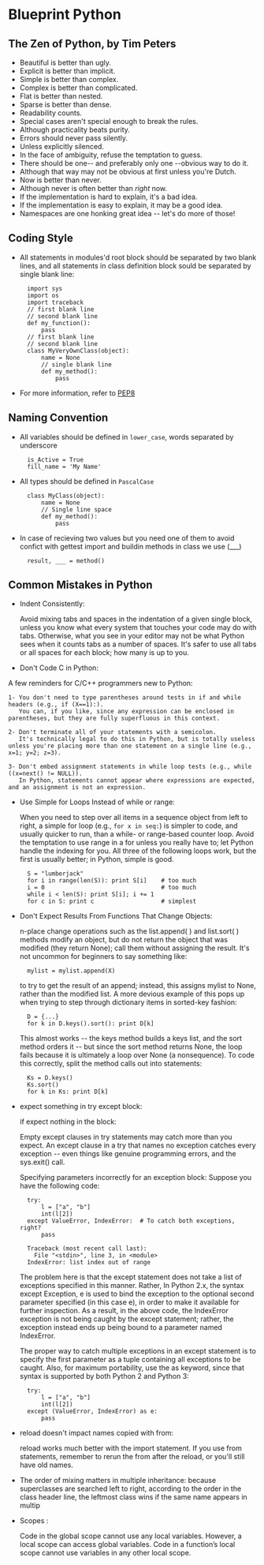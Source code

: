 Blueprint Python 
================


The Zen of Python, by Tim Peters
--------------------------------

- Beautiful is better than ugly.
- Explicit is better than implicit.
- Simple is better than complex.
- Complex is better than complicated.
- Flat is better than nested.
- Sparse is better than dense.
- Readability counts.
- Special cases aren't special enough to break the rules.
- Although practicality beats purity.
- Errors should never pass silently.
- Unless explicitly silenced.
- In the face of ambiguity, refuse the temptation to guess.
- There should be one-- and preferably only one --obvious way to do it.
- Although that way may not be obvious at first unless you're Dutch.
- Now is better than never.
- Although never is often better than *right* now.
- If the implementation is hard to explain, it's a bad idea.
- If the implementation is easy to explain, it may be a good idea.
- Namespaces are one honking great idea -- let's do more of those!


Coding Style
------------

* All statements in modules'd root block should be separated by two 
blank lines, and all statements in class definition block sould be 
separated by single blank line:


        import sys
        import os
        import traceback
        // first blank line
        // second blank line
        def my_function():
            pass
        // first blank line
        // second blank line
        class MyVeryOwnClass(object):
            name = None
            // single blank line
            def my_method():
                pass


* For more information, refer to [PEP8](https://www.python.org/dev/peps/pep-0008/)



Naming Convention
-----------------

* All variables should be defined in `lower_case`, words separated by 
underscore
  
        is_Active = True
        fill_name = 'My Name'
    
* All types should be defined in `PascalCase`


        class MyClass(object):
            name = None
            // Single line space
            def my_method():
                pass
            
* In case of recieving two values but you need one of them
to avoid confict with gettest import and buildin methods in class we use (___)


        result, ___ = method()


Common Mistakes in Python
-------------------------
* Indent Consistently:

    Avoid mixing tabs and spaces in the indentation of a given single block,
    unless you know what every system that touches your code may do with tabs.
    Otherwise, what you see in your editor may not be what Python sees when it counts tabs as a number of spaces.
    It's safer to use all tabs or all spaces for each block; how many is up to you.

* Don't Code C in Python:

A few reminders for C/C++ programmers new to Python:

    1- You don't need to type parentheses around tests in if and while headers (e.g., if (X==1):).
       You can, if you like, since any expression can be enclosed in parentheses, but they are fully superfluous in this context.

    2- Don't terminate all of your statements with a semicolon.
       It's technically legal to do this in Python, but is totally useless unless you're placing more than one statement on a single line (e.g., x=1; y=2; z=3).

    3- Don't embed assignment statements in while loop tests (e.g., while ((x=next() != NULL)).
       In Python, statements cannot appear where expressions are expected, and an assignment is not an expression.

* Use Simple for Loops Instead of while or range:

    When you need to step over all items in a sequence object from left to right, a simple for loop (e.g., `for x in seq:`) is simpler to code,
    and usually quicker to run, than a while- or range-based counter loop.
    Avoid the temptation to use range in a for unless you really have to;
    let Python handle the indexing for you. All three of the following loops work, but the first is usually better; in Python, simple is good.

        S = "lumberjack"
        for i in range(len(S)): print S[i]    # too much
        i = 0                                 # too much
        while i < len(S): print S[i]; i += 1
        for c in S: print c                   # simplest

* Don't Expect Results From Functions That Change Objects:

    n-place change operations such as the list.append( ) and list.sort( ) methods modify an object,
    but do not return the object that was modified (they return None); call them without assigning the result.
    It's not uncommon for beginners to say something like:

        mylist = mylist.append(X)

    to try to get the result of an append; instead, this assigns mylist to None, rather than the modified list.
    A more devious example of this pops up when trying to step through dictionary items in sorted-key fashion:

        D = {...}
        for k in D.keys().sort(): print D[k]

    This almost works -- the keys method builds a keys list, and the sort method orders it -- but since the sort method returns None,
    the loop fails because it is ultimately a loop over None (a nonsequence).
    To code this correctly, split the method calls out into statements:

        Ks = D.keys()
        Ks.sort()
        for k in Ks: print D[k]

* expect something in try except block:

    if expect nothing in the block:

    Empty except clauses in try statements may catch more than you expect.
    An except clause in a try that names no exception catches every exception -- even things like genuine programming errors, and the sys.exit() call.

    Specifying parameters incorrectly for an exception block:
    Suppose you have the following code:

        try:
            l = ["a", "b"]
            int(l[2])
        except ValueError, IndexError:  # To catch both exceptions, right?
            pass

        Traceback (most recent call last):
          File "<stdin>", line 3, in <module>
        IndexError: list index out of range

    The problem here is that the except statement does not take a list of exceptions specified in this manner.
    Rather, In Python 2.x, the syntax except Exception, e is used to bind the exception to the optional second parameter specified (in this case e),
    in order to make it available for further inspection.
    As a result, in the above code, the IndexError exception is not being caught by the except statement; rather, the exception instead ends up being bound to a parameter named IndexError.

    The proper way to catch multiple exceptions in an except statement is to specify the first parameter as a tuple containing all exceptions to be caught.
    Also, for maximum portability, use the as keyword, since that syntax is supported by both Python 2 and Python 3:

        try:
            l = ["a", "b"]
            int(l[2])
        except (ValueError, IndexError) as e:
            pass

* reload doesn't impact names copied with from:

    reload works much better with the import statement. If you use from statements, remember to rerun the from after the reload, or you'll still have old names.

* The order of mixing matters in multiple inheritance:
	because superclasses are searched left to right, according to the order in the class header line, the leftmost class wins if the same name appears in multip

* Scopes :

    Code in the global scope cannot use any local variables.
    However, a local scope can access global variables.
    Code in a function’s local scope cannot use variables in any other local scope.